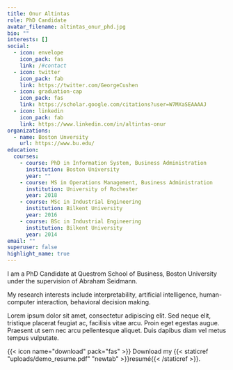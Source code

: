 ```yaml
---
title: Onur Altintas
role: PhD Candidate
avatar_filename: altintas_onur_phd.jpg
bio: ""
interests: []
social:
  - icon: envelope
    icon_pack: fas
    link: /#contact
  - icon: twitter
    icon_pack: fab
    link: https://twitter.com/GeorgeCushen
  - icon: graduation-cap
    icon_pack: fas
    link: https://scholar.google.com/citations?user=W7MXaSEAAAAJ
  - icon: linkedin
    icon_pack: fab
    link: https://www.linkedin.com/in/altintas-onur
organizations:
  - name: Boston Unversity
    url: https://www.bu.edu/
education:
  courses:
    - course: PhD in Information System, Business Administration
      institution: Boston University
      year: ""
    - course: MS in Operations Management, Business Administration
      institution: University of Rochester
      year: 2018
    - course: MSc in Industrial Engineering
      institution: Bilkent University
      year: 2016
    - course: BSc in Industrial Engineering
      institution: Bilkent University
      year: 2014
email: ""
superuser: false
highlight_name: true
---
```

I am a PhD Candidate at Questrom School of Business, Boston University under the supervision of Abraham Seidmann. 

My research interests include interpretability, artificial intelligence, human-computer interaction, behavioral decision making.



Lorem ipsum dolor sit amet, consectetur adipiscing elit. Sed neque elit, tristique placerat feugiat ac, facilisis vitae arcu. Proin eget egestas augue. Praesent ut sem nec arcu pellentesque aliquet. Duis dapibus diam vel metus tempus vulputate.

{{< icon name="download" pack="fas" >}} Download my {{< staticref "uploads/demo_resume.pdf" "newtab" >}}resumé{{< /staticref >}}.